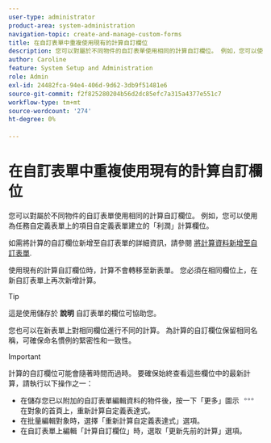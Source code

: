 ```yaml
---
user-type: administrator
product-area: system-administration
navigation-topic: create-and-manage-custom-forms
title: 在自訂表單中重複使用現有的計算自訂欄位
description: 您可以對屬於不同物件的自訂表單使用相同的計算自訂欄位。 例如，您可以使用為任務自定義表單上的項目自定義表單建立的「利潤」計算欄位。
author: Caroline
feature: System Setup and Administration
role: Admin
exl-id: 24482fca-94e4-406d-9d62-3db9f51481e6
source-git-commit: f2f825280204b56d2dc85efc7a315a4377e551c7
workflow-type: tm+mt
source-wordcount: '274'
ht-degree: 0%

---
```


# 在自訂表單中重複使用現有的計算自訂欄位

您可以對屬於不同物件的自訂表單使用相同的計算自訂欄位。 例如，您可以使用為任務自定義表單上的項目自定義表單建立的「利潤」計算欄位。

如需將計算的自訂欄位新增至自訂表單的詳細資訊，請參閱 [將計算資料新增至自訂表單](../../../administration-and-setup/customize-workfront/create-manage-custom-forms/add-calculated-data-to-custom-form.md).

使用現有的計算自訂欄位時，計算不會轉移至新表單。 您必須在相同欄位上，在新自訂表單上再次新增計算。

>[!TIP]
>
>這是使用儲存於 **說明** 自訂表單的欄位可協助您。

您也可以在新表單上對相同欄位進行不同的計算。 為計算的自訂欄位保留相同名稱，可確保命名慣例的緊密性和一致性。

>[!IMPORTANT]
>
>計算的自訂欄位可能會隨著時間而過時。 要確保始終查看這些欄位中的最新計算，請執行以下操作之一：
>
>* 在儲存您已以附加的自訂表單編輯資料的物件後，按一下「更多」圖示 ![](assets/more-icon.png) 在對象的首頁上，重新計算自定義表達式。
>* 在批量編輯對象時，選擇「重新計算自定義表達式」選項。
>* 在自訂表單上編輯「計算自訂欄位」時，選取「更新先前的計算」選項。
>

